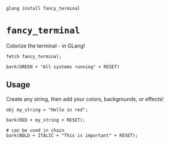 ```
glang install fancy_terminal
```

# `fancy_terminal`
Colorize the terminal - in GLang!

```
fetch fancy_terminal;

bark(GREEN + "All systems running" + RESET)
```

## Usage
Create any string, then add your colors, backgrounds, or effects!

```
obj my_string = "Hello in red";

bark(RED + my_string + RESET);

# can be used in chain
bark(BOLD + ITALIC + "This is important" + RESET);
```
